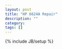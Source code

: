 ```yaml
---
layout: post
title: "HP 6624A Repair"
description: ""
category: 
tags: []
---
```

{% include JB/setup %}
